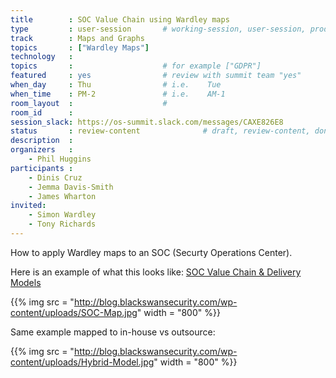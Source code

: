 ```yaml
---
title        : SOC Value Chain using Wardley maps
type         : user-session       # working-session, user-session, product-session
track        : Maps and Graphs
topics       : ["Wardley Maps"]
technology   :
topics       :                    # for example ["GDPR"]
featured     : yes                # review with summit team "yes"
when_day     : Thu                # i.e.    Tue
when_time    : PM-2               # i.e.    AM-1
room_layout  :                    #
room_id      :
session_slack: https://os-summit.slack.com/messages/CAXE826E8
status       : review-content              # draft, review-content, done
description  :
organizers   :
    - Phil Huggins
participants :
    - Dinis Cruz
    - Jemma Davis-Smith
    - James Wharton
invited:
    - Simon Wardley
    - Tony Richards
---
```


How to apply Wardley maps to an SOC (Securty Operations Center).

Here is an example of what this looks like: [SOC Value Chain & Delivery Models](http://blog.blackswansecurity.com/2016/01/soc-value-chain-delivery-models)

{{% img src   = "http://blog.blackswansecurity.com/wp-content/uploads/SOC-Map.jpg"
        width = "800" %}}

Same example mapped to in-house vs outsource:

{{% img src   = "http://blog.blackswansecurity.com/wp-content/uploads/Hybrid-Model.jpg"
        width = "800" %}}


<!--(add intro)

## WHY

(...)

## What

(...)

## Outcomes

(...)

## References

(...)


## Previous-->
